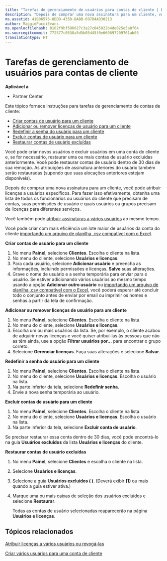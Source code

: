 ```yaml
---
title: "Tarefas de gerenciamento de usuários para contas de cliente | Partner Center"
description: "Depois de comprar uma nova assinatura para um cliente, você pode atribuir licenças a usuários específicos."
ms.assetid: 41B06576-8DDD-435D-BABB-697D4AD30213
author: MaggiePucciEvans
ms.openlocfilehash: 0102f9bf590627c3a27c045022b4de025e5a8f64
ms.sourcegitcommit: 772577c0538a5d5b05d45f0e669697209761ab03
translationtype: HT
---
```

# <a name="user-management-tasks-for-customer-accounts"></a>Tarefas de gerenciamento de usuários para contas de cliente

**Aplicável a**

-  Partner Center

Este tópico fornece instruções para tarefas de gerenciamento de contas de cliente:

-   [Criar contas de usuário para um cliente](#createuseraccounts)
-   [Adicionar ou remover licenças de usuário para um cliente](#userlicensing)
-   [Redefinir a senha do usuário para um cliente](#resetpassword)
-   [Excluir contas de usuário para um cliente](#deleteuseraccounts)
-   [Restaurar contas de usuário excluídas](#restoreuseraccounts)

Você pode criar novos usuários e excluir usuários em uma conta do cliente e, se for necessário, restaurar uma ou mais contas de usuário excluídas anteriormente. Você pode restaurar contas de usuário dentro de 30 dias de sua remoção. As atribuições de assinatura anteriores do usuário também serão restauradas (supondo que suas alocações anteriores estejam disponíveis).

Depois de comprar uma nova assinatura para um cliente, você pode atribuir licenças a usuários específicos. Para fazer isso efetivamente, obtenha uma lista de todos os funcionários ou usuários do cliente que precisam de contas, suas permissões de usuário e quais usuários ou grupos precisam de licenças para diferentes serviços.

Você também pode [atribuir assinaturas a vários usuários](#pc-cloud-sltn-provider-bulk-license-provisioning-for-multiple-users) ao mesmo tempo.

Você pode criar com mais eficiência um lote maior de usuários da conta do cliente [importando um arquivo de planilha .csv compatível com o Excel](#pc-cloud-sltn-provider-adding-multiple-users-to-a-customer-account).

<a href="" id="createuseraccounts"></a>
**Criar contas de usuário para um cliente**

1.  No menu **Painel**, selecione **Clientes**. Escolha o cliente na lista.
2.  No menu do cliente, selecione **Usuários e licenças**.
3.  Para cada usuário, selecione **Adicionar usuário** e preencha as informações, incluindo permissões e licenças. **Salve** suas alterações.
4.  Grave o nome de usuário e a senha temporária para enviar para o usuário. Se estiver adicionando vários usuários ao mesmo tempo usando a opção **Adicionar outro usuário** ou [importando um arquivo de planilha .csv compatível com o Excel](#pc-cloud-sltn-provider-adding-multiple-users-to-a-customer-account), você poderá esperar até concluir todo o conjunto antes de enviar por email ou imprimir os nomes e senhas a partir da tela de confirmação.

<a href="" id="userlicensing"></a>
**Adicionar ou remover licenças de usuário para um cliente**

1.  No menu **Painel**, selecione **Clientes**. Escolha o cliente na lista.
2.  No menu do cliente, selecione **Usuários e licenças**.
3.  Escolha um ou mais usuários da lista. Se, por exemplo, o cliente acabou de adquirir novas licenças e você quiser atribuí-las às pessoas que não as têm ainda, use a opção **Filtrar usuários por...** para encontrar o grupo correto.
4.  Selecione **Gerenciar licenças**. Faça suas alterações e selecione **Salvar**.

<a href="" id="resetpassword"></a>
**Redefinir a senha do usuário para um cliente**

1.  No menu **Painel**, selecione **Clientes**. Escolha o cliente na lista.
2.  No menu do cliente, selecione **Usuários e licenças**. Escolha o usuário na lista.
3.  Na parte inferior da tela, selecione **Redefinir senha**.
4.  Envie a nova senha temporária ao usuário.

<a href="" id="deleteuseraccounts"></a>
**Excluir contas de usuário para um cliente**

1.  No menu **Painel**, selecione **Clientes**. Escolha o cliente na lista.
2.  No menu do cliente, selecione **Usuários e licenças**. Escolha o usuário na lista.
3.  Na parte inferior da tela, selecione **Excluir conta de usuário**.

Se precisar restaurar essa conta dentro de 30 dias, você pode encontrá-lo na guia **Usuários excluídos** da lista **Usuários e licenças** do cliente.

<a href="" id="restoreuseraccounts"></a>
**Restaurar contas de usuário excluídas**

1.  No menu **Painel**, selecione **Clientes** e escolha o cliente na lista.
2.  Selecione **Usuários e licenças**.
3.  Selecione a guia **Usuários excluídos ( )**. (Deverá exibir **(1)** ou mais quando a guia estiver ativa.)
4.  Marque uma ou mais caixas de seleção dos usuários excluídos e selecione **Restaurar**.

    Todas as contas de usuário selecionadas reaparecerão na página **Usuários e licenças**.

## <a name="related-topics"></a>Tópicos relacionados


[Atribuir licenças a vários usuários ou revogá-las](bulk-license-provisioning-for-multiple-users.md)

[Criar vários usuários para uma conta de cliente](adding-multiple-users-to-a-customer-account.md)

 

 




